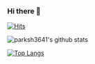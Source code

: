 ### Hi there 👋

[![Hits](https://hits.seeyoufarm.com/api/count/incr/badge.svg?url=https%3A%2F%2Fgithub.com%2Fparksh3641&count_bg=%2379C83D&title_bg=%23555555&icon=&icon_color=%23E7E7E7&title=hits&edge_flat=false)](https://hits.seeyoufarm.com)

![parksh3641's github stats](https://github-readme-stats.vercel.app/api?username=parksh3641&show_icons=true)

[![Top Langs](https://github-readme-stats.vercel.app/api/top-langs/?username=parksh3641)](https://github.com/parksh3641/github-readme-stats)
